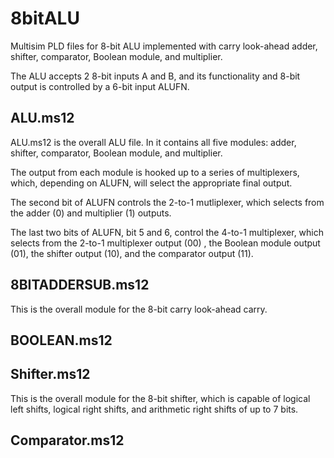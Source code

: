 8bitALU
=======

Multisim PLD files for 8-bit ALU implemented with carry look-ahead adder, shifter, comparator, Boolean module, and multiplier.

The ALU accepts 2 8-bit inputs A and B, and its functionality and 8-bit output is controlled by a 6-bit input ALUFN.


## ALU.ms12

ALU.ms12 is the overall ALU file. In it contains all five modules: adder, shifter, comparator, Boolean module, and multiplier.

The output from each module is hooked up to a series of multiplexers, which, depending on ALUFN, will select the appropriate final output.

The second bit of ALUFN controls the 2-to-1 mutliplexer, which selects from the adder (0) and multiplier (1) outputs.

The last two bits of ALUFN, bit 5 and 6, control the 4-to-1 multiplexer, which selects from the 2-to-1 multiplexer output (00) , the Boolean module output (01), the shifter output (10), and the comparator output (11).

## 8BITADDERSUB.ms12

This is the overall module for the 8-bit carry look-ahead carry.

### 

## BOOLEAN.ms12

## Shifter.ms12

This is the overall module for the 8-bit shifter, which is capable of logical left shifts, logical right shifts, and arithmetic right shifts of up to 7 bits.

## Comparator.ms12




